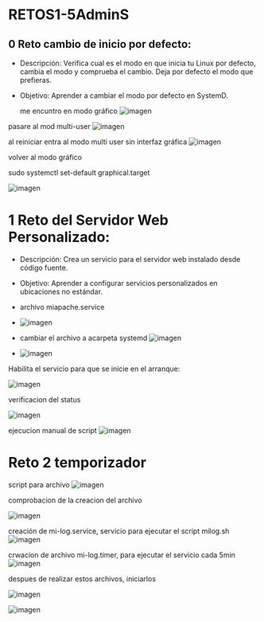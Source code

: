 # RETOS1-5AdminS
## 0 Reto cambio de inicio por defecto:
- Descripción: Verifica cual es el modo en que inicia tu Linux por defecto, cambia el modo y
comprueba el cambio. Deja por defecto el modo que prefieras.
- Objetivo: Aprender a cambiar el modo por defecto en SystemD.
  
  me encuntro en modo gráfico 
![imagen](https://github.com/vanessa541/RETOS1-5AdminS/assets/111407329/339ff5dd-addb-4561-8d3b-41185c5a264e)



pasare al mod multi-user
![imagen](https://github.com/vanessa541/RETOS1-5AdminS/assets/111407329/7d70918a-b6ff-4630-8376-09234f854065)


al reiniciar entra al modo multi user sin interfaz gráfica
![imagen](https://github.com/vanessa541/RETOS1-5AdminS/assets/111407329/6d1f017f-7278-4c79-b5f6-d0e9cf2034ff)


volver al modo gráfico 

sudo systemctl set-default graphical.target 

![imagen](https://github.com/vanessa541/RETOS1-5AdminS/assets/111407329/d516a572-b80e-4f3f-b6b3-fca011779940)

# 1 Reto del Servidor Web Personalizado:
- Descripción: Crea un servicio para el servidor web instalado desde código fuente.
- Objetivo: Aprender a configurar servicios personalizados en ubicaciones no estándar.

- archivo miapache.service
- ![imagen](https://github.com/vanessa541/RETOS1-5AdminS/assets/111407329/a625a033-3704-4666-b96f-6dd30fa82768)


- cambiar el archivo a acarpeta systemd ![imagen](https://github.com/vanessa541/RETOS1-5AdminS/assets/111407329/7700b74e-3292-4b42-bda7-1c43cbd6f8d7)

- ![imagen](https://github.com/vanessa541/RETOS1-5AdminS/assets/111407329/264dd8a9-0e05-4e95-8d94-7f13c48b7898)

Habilita el servicio para que se inicie en el arranque:

![imagen](https://github.com/vanessa541/RETOS1-5AdminS/assets/111407329/c6cd3242-522b-49f6-90cd-6946b254cf67)


verificacion del status

![imagen](https://github.com/vanessa541/RETOS1-5AdminS/assets/111407329/6f006a2c-ea2f-4aef-8169-aa8aa650ac6f)

ejecucion manual de script 
![imagen](https://github.com/vanessa541/RETOS1-5AdminS/assets/111407329/206ed1cf-962a-4f17-935e-f2041a521d43)

 # Reto 2 temporizador

 script para archivo 
 ![imagen](https://github.com/vanessa541/RETOS1-5AdminS/assets/111407329/56f1fb58-aa59-42f2-99cd-18b6ce808ee5)

comprobacion de la creacion del archivo

![imagen](https://github.com/vanessa541/RETOS1-5AdminS/assets/111407329/5c7414b8-d0b1-455d-91fd-3d8bacaf2420)

creación de mi-log.service, servicio para ejecutar el script milog.sh
![imagen](https://github.com/vanessa541/RETOS1-5AdminS/assets/111407329/f55ed2b8-1301-4547-b2ad-068c5c64d1ff)

crwacion de archivo mi-log.timer, para ejecutar el servicio cada 5min
![imagen](https://github.com/vanessa541/RETOS1-5AdminS/assets/111407329/000afbd9-fc80-432f-8da3-51a0845ef0f4)



despues de realizar estos archivos, iniciarlos

![imagen](https://github.com/vanessa541/RETOS1-5AdminS/assets/111407329/9f92bb57-df01-4d48-a0f2-f61c9cc47f73)

![imagen](https://github.com/vanessa541/RETOS1-5AdminS/assets/111407329/d3a2ca8c-09e7-4c16-a2e1-438696f44562)
